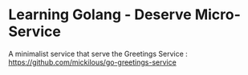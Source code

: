 # Learning Golang - Deserve Micro-Service
A minimalist service that serve the Greetings Service : https://github.com/mickilous/go-greetings-service 